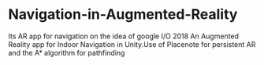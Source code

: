# Navigation-in-Augmented-Reality
Its AR app for navigation on the idea of google I/O 2018
An Augmented Reality app for Indoor Navigation in Unity.Use of Placenote for persistent AR and the A* algorithm for pathfinding
